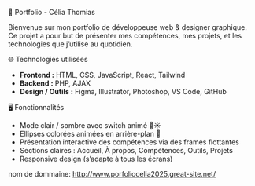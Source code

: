 💼 Portfolio - Célia Thomias

Bienvenue sur mon portfolio de développeuse web & designer graphique.  
Ce projet a pour but de présenter mes compétences, mes projets, et les technologies que j’utilise au quotidien.



🌐 Technologies utilisées

- **Frontend :** HTML, CSS, JavaScript, React, Tailwind
- **Backend :** PHP, AJAX
- **Design / Outils :** Figma, Illustrator, Photoshop, VS Code, GitHub


🖥️ Fonctionnalités

- Mode clair / sombre avec switch animé 🌙☀️  
- Ellipses colorées animées en arrière-plan 🎨  
- Présentation interactive des compétences via des frames flottantes  
- Sections claires : Accueil, À propos, Compétences, Outils, Projets  
- Responsive design (s’adapte à tous les écrans)

nom de dommaine: http://www.porfoliocelia2025.great-site.net/
